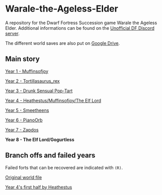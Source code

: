 # Warale-the-Ageless-Elder

A repository for the Dwarf Fortress Succession game Warale the Ageless Elder.
Additional informations can be found on the [Unofficial DF Discord server](https://discord.gg/CvAEMWx).

The different world saves are also put on [Google Drive](https://drive.google.com/drive/folders/1XJ9f0AjDL1_7Pq5HL_TNFHVnuO-HW4Yg).

## Main story

[Year 1 - Muffinsofjoy](https://github.com/Danarca/WarAle-the-Ageless-Elder/archive/v1.0.zip)

[Year 2 - Tortillasaurus\_rex](https://github.com/Danarca/WarAle-the-Ageless-Elder/archive/v2.0.zip)

[Year 3 - Drunk Sensual Pop-Tart](https://github.com/Danarca/WarAle-the-Ageless-Elder/archive/v3.0.zip)

[Year 4 - Heathestus/Muffinsofjoy/The Elf Lord](https://github.com/Danarca/WarAle-the-Ageless-Elder/archive/v4.0.zip)

[Year 5 - Smeetheens](https://github.com/Danarca/WarAle-the-Ageless-Elder/archive/v5.0.zip)

[Year 6 - PianoOrb](https://github.com/Danarca/WarAle-the-Ageless-Elder/archive/v6.0.zip)

[Year 7 - Zapdos](https://github.com/Danarca/WarAle-the-Ageless-Elder/archive/v7.0.zip)

**Year 8 - The Elf Lord/Gogurtless**

## Branch offs and failed years

Failed forts that can be recovered are indicated with `(R)`.

[Original world file](https://drive.google.com/file/d/1wkG--K682CWJ_JfA8m0gdLplXQpbHM2d/view)

[Year 4's first half by Heathestus](https://drive.google.com/file/d/1-KkkyN_xbEiKYgyZn-jpm2X-v7aG0bbC/view)
